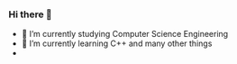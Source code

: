 ### Hi there 👋

- 🔭 I’m currently studying Computer Science Engineering
- 🌱 I’m currently learning C++ and many other things
- 
<!--
**guillermoar26/guillermoar26** is a ✨ _special_ ✨ repository because its `README.md` (this file) appears on your GitHub profile.

Here are some ideas to get you started:


